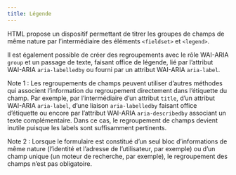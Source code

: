 ```yaml
---
title: Légende
---
```


HTML propose un dispositif permettant de titrer les groupes de champs de même nature par l’intermédiaire des éléments `<fieldset>` et `<legend>`.

Il est également possible de créer des regroupements avec le rôle WAI-ARIA `group` et un passage de texte, faisant office de légende, lié par l’attribut WAI-ARIA `aria-labelledby` ou fourni par un attribut WAI-ARIA `aria-label`.

Note 1 : Les regroupements de champs peuvent utiliser d’autres méthodes qui associent l’information du regroupement directement dans l’étiquette du champ.
Par exemple, par l’intermédiaire d’un attribut `title`, d’un attribut WAI-ARIA `aria-label`, d’une liaison `aria-labelledby` faisant office d’étiquette ou encore par l’attribut WAI-ARIA `aria-describedby` associant un texte complémentaire. Dans ce cas, le regroupement de champs devient inutile puisque les labels sont suffisamment pertinents.

Note 2 : Lorsque le formulaire est constitué d’un seul bloc d’informations de même nature (l’identité et l’adresse de l’utilisateur, par exemple) ou d’un champ unique (un moteur de recherche, par exemple), le regroupement des champs n’est pas obligatoire.
